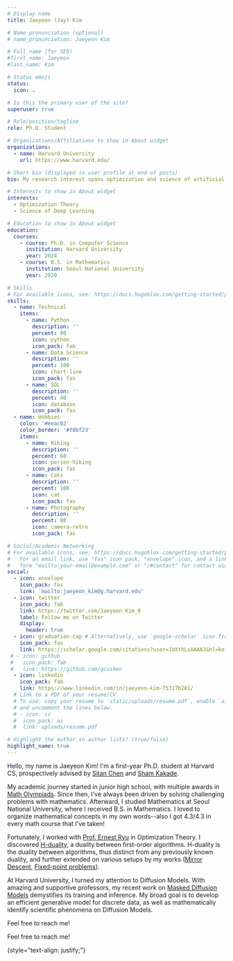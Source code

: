 ```yaml
---
# Display name
title: Jaeyeon (Jay) Kim

# Name pronunciation (optional)
# name_pronunciation: Jaeyeon Kim

# Full name (for SEO)
#first_name: Jaeyeon
#last_name: Kim

# Status emoji
status:
  icon: ☕️

# Is this the primary user of the site?
superuser: true

# Role/position/tagline
role: Ph.D. Student

# Organizations/Affiliations to show in About widget
organizations:
  - name: Harvard University
    url: https://www.harvard.edu/

# Short bio (displayed in user profile at end of posts)
bio: My research interest spans optimization and science of artificial intelligence.

# Interests to show in About widget
interests:
  - Optimization Theory
  - Science of Deep Learning

# Education to show in About widget
education:
  courses:
    - course: Ph.D. in Computer Science
      institution: Harvard University
      year: 2024
    - course: B.S. in Mathematics
      institution: Seoul National University
      year: 2020

# Skills
# For available icons, see: https://docs.hugoblox.com/getting-started/page-builder/#icons
skills:
  - name: Technical
    items:
      - name: Python
        description: ''
        percent: 80
        icon: python
        icon_pack: fab
      - name: Data Science
        description: ''
        percent: 100
        icon: chart-line
        icon_pack: fas
      - name: SQL
        description: ''
        percent: 40
        icon: database
        icon_pack: fas
  - name: Hobbies
    color: '#eeac02'
    color_border: '#f0bf23'
    items:
      - name: Hiking
        description: ''
        percent: 60
        icon: person-hiking
        icon_pack: fas
      - name: Cats
        description: ''
        percent: 100
        icon: cat
        icon_pack: fas
      - name: Photography
        description: ''
        percent: 80
        icon: camera-retro
        icon_pack: fas

# Social/Academic Networking
# For available icons, see: https://docs.hugoblox.com/getting-started/page-builder/#icons
#   For an email link, use "fas" icon pack, "envelope" icon, and a link in the
#   form "mailto:your-email@example.com" or "/#contact" for contact widget.
social:
  - icon: envelope
    icon_pack: fas
    link: 'mailto:jaeyeon_kim@g.harvard.edu'
  - icon: twitter
    icon_pack: fab
    link: https://twitter.com/Jaeyeon_Kim_0
    label: Follow me on Twitter
    display:
      header: true
  - icon: graduation-cap # Alternatively, use `google-scholar` icon from `ai` icon pack
    icon_pack: fas
    link: https://scholar.google.com/citations?user=1bXthLsAAAAJ&hl=ko
 # - icon: github
 #   icon_pack: fab
 #   link: https://github.com/gcushen
  - icon: linkedin
    icon_pack: fab
    link: https://www.linkedin.com/in/jaeyeon-kim-75317b281/
  # Link to a PDF of your resume/CV.
  # To use: copy your resume to `static/uploads/resume.pdf`, enable `ai` icons in `params.yaml`,
  # and uncomment the lines below.
  # - icon: cv
  #  icon_pack: ai
  #  link: uploads/resume.pdf

# Highlight the author in author lists? (true/false)
highlight_name: true
---
```


 Hello, my name is Jaeyeon Kim! I'm a first-year Ph.D. student at Harvard CS, prospectively advised by [Sitan Chen](https://sitanchen.com/) and [Sham Kakade](https://sham.seas.harvard.edu/).

 My academic journey started in junior high school, with multiple awards in [Math Olympiads](https://rmms.lbi.ro/rmm2019/index.php?id=results_math). Since then, I've always been driven by solving challenging problems with mathematics. Afterward, I studied Mathematics at Seoul National University, where I received B.S. in Mathematics. I loved to organize mathematical concepts in my own words--also I got 4.3/4.3 in every math course that I've taken! 

  Fortunately, I worked with [Prof. Ernest Ryu](https://ernestryu.com/) in Optimization Theory. I discovered [H-duality](https://arxiv.org/abs/2305.06628), a duality between first-order algorithms. H-duality is the duality between algorithms, thus distinct from any previously known duality, and further extended on various setups by my works ([Mirror Descent](https://arxiv.org/abs/2311.17296), [Fixed-point problems](https://scholar.google.com/citations?view_op=view_citation&hl=en&user=1bXthLsAAAAJ&citation_for_view=1bXthLsAAAAJ:9yKSN-GCB0IC)).

 At Harvard University, I turned my attention to Diffusion Models. With amazing and supportive professors, my recent work on [Masked Diffusion Models](https://arxiv.org/abs/2502.06768) demystifies its training and inference. My broad goal is to develop an efficient generative model for discrete data, as well as mathematically identify scientific phenomena on Diffusion Models.

Feel free to reach me!


Feel free to reach me!
 
{style="text-align: justify;"}
